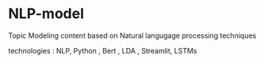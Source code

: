 # NLP-model

Topic Modeling content based on Natural langugage processing techniques 

technologies : NLP, Python , Bert , LDA , Streamlit, LSTMs



